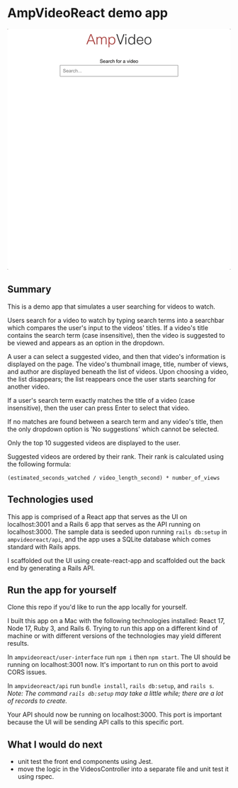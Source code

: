 # AmpVideoReact demo app

<p align="center">
  <img src="./assets/ampvideoreact.gif">
</p>

## Summary

This is a demo app that simulates a user searching for videos to watch.

Users search for a video to watch by typing search terms into a searchbar which compares the user's input to the videos' titles. If a video's title contains the search term (case insensitive), then the video is suggested to be viewed and appears as an option in the dropdown.

A user a can select a suggested video, and then that video's information is displayed on the page. The video's thumbnail image, title, number of views, and author are displayed beneath the list of videos. Upon choosing a video, the list disappears; the list reappears once the user starts searching for another video.

If a user's search term exactly matches the title of a video (case insensitive), then the user can press Enter to select that video.

If no matches are found between a search term and any video's title, then the only dropdown option is 'No suggestions' which cannot be selected.

Only the top 10 suggested videos are displayed to the user.

Suggested videos are ordered by their rank. Their rank is calculated using the following formula:

```
(estimated_seconds_watched / video_length_second) * number_of_views
```

## Technologies used

This app is comprised of a React app that serves as the UI on localhost:3001 and a Rails 6 app that serves as the API running on localhost:3000. The sample data is seeded upon running `rails db:setup` in `ampvideoreact/api`, and the app uses a SQLite database which comes standard with Rails apps.

I scaffolded out the UI using create-react-app and scaffolded out the back end by generating a Rails API.

## Run the app for yourself

Clone this repo if you'd like to run the app locally for yourself.

I built this app on a Mac with the following technologies installed: React 17, Node 17, Ruby 3, and Rails 6. Trying to run this app on a different kind of machine or with different versions of the technologies may yield different results.

In `ampvideoreact/user-interface` run
`npm i` then `npm start`. The UI should be running on localhost:3001 now. It's important to run on this port to avoid CORS issues.

In `ampvideoreact/api` run `bundle install`, `rails db:setup`, and `rails s`. <em>Note: The command `rails db:setup` may take a little while; there are a lot of records to create.</em>

Your API should now be running on localhost:3000. This port is important because the UI will be sending API calls to this specific port.

## What I would do next

- unit test the front end components using Jest.
- move the logic in the VideosController into a separate file and unit test it using rspec.
